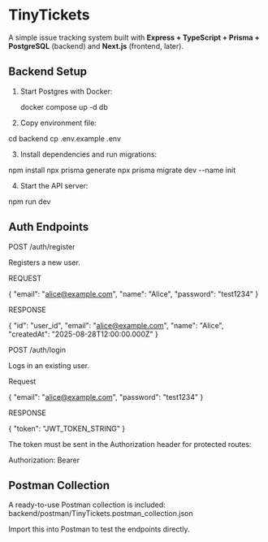 # TinyTickets 

A simple issue tracking system built with **Express + TypeScript + Prisma + PostgreSQL** (backend) and **Next.js** (frontend, later).



## Backend Setup

1. Start Postgres with Docker:
   
   docker compose up -d db

2. Copy environment file:

cd backend
cp .env.example .env

3. Install dependencies and run migrations:

npm install
npx prisma generate
npx prisma migrate dev --name init

4. Start the API server:

npm run dev

## Auth Endpoints

POST /auth/register

Registers a new user.

REQUEST

{
  "email": "alice@example.com",
  "name": "Alice",
  "password": "test1234"
}

RESPONSE

{
  "id": "user_id",
  "email": "alice@example.com",
  "name": "Alice",
  "createdAt": "2025-08-28T12:00:00.000Z"
}

POST /auth/login

Logs in an existing user.

Request

{
  "email": "alice@example.com",
  "password": "test1234"
}

RESPONSE

{
  "token": "JWT_TOKEN_STRING"
}

The token must be sent in the Authorization header for protected routes:

Authorization: Bearer <token>

## Postman Collection

A ready-to-use Postman collection is included:
backend/postman/TinyTickets.postman_collection.json

Import this into Postman to test the endpoints directly.
